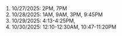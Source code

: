 1. 10/27/2025: 2PM, 7PM
2. 10/28/2025: 1AM, 9AM, 3PM, 9:45PM
3. 10/29/2025: 4:13-4:25PM, 
4. 10/30/2025: 12:10-12:30AM, 10:47-11:20PM